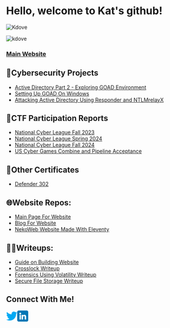 # Hello, welcome to Kat's github!

![Kdove](https://www.hackthebox.com/badge/image/1377596)

![kdove](https://tryhackme-badges.s3.amazonaws.com/kdove.png)

### [Main Website](https://kdove.moe)
## 🤖Cybersecurity Projects
- [Active Directory Part 2 - Exploring GOAD Environment](https://www.kdove.moe/blog/p/active-directory-part-2-exploring-goad-environment/)
- [Setting Up GOAD On Windows](https://www.kdove.moe/blog/p/setting-up-goad-on-windows/)
- [Attacking Active Directory Using Responder and NTLMrelayX](https://www.kdove.moe/blog/p/attacking-active-directory-with-responder-and-ntlmrelayx/)

## 🚩CTF Participation Reports
- [National Cyber League Fall 2023](https://cyberskyline.com/report/YWX051V8AED7 )
- [National Cyber League Spring 2024](http://cyberskyline.com/report/NLKARH35B1H1)
- [National Cyber League Fall 2024](cyberskyline.com/report/FT3XER73D88A)
- [US Cyber Games Combine and Pipeline Acceptance](https://www.uscybergames.com/us-cyber-team)
  
## 📜Other Certificates
- [Defender 302](https://www.credential.net/6355f72b-5a6c-43b8-81d5-c640a58a4474)

## 🌐Website Repos:
- [Main Page For Website](https://github.com/Kd0ve/kd0ve.github.io)
- [Blog For Website](https://github.com/Kd0ve/blog)
- [NekoWeb Website Made With Eleventy](https://github.com/Kd0ve/kdove)

## 👩‍💻Writeups:
- [Guide on Building Website](https://www.kdove.moe/blog/p/overview-of-hugo-site-setup/)
- [Crosslock Writeup](https://www.kdove.moe/blog/p/crosslock/)
- [Forensics Using Volatility Writeup](https://www.kdove.moe/blog/p/forensics-using-volatility/)
- [Secure File Storage Writeup](https://www.kdove.moe/blog/p/secure-file-storage/)

## Connect With Me!
[<img align="left" alt="Kdove | LinkedIn" width="30px" src="twitter.png"  />][twitter]
[<img align="left" alt="Kdove | LinkedIn" width="30px" src="linkedin.png" />][linkedin]

[twitter]: https://x.com/kat_ish_
[linkedin]: https://www.linkedin.com/in/katrina-dube-386ba41a8/
